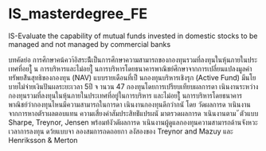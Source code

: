 # IS_masterdegree_FE
IS-Evaluate the capability of mutual funds invested in domestic stocks to be managed and not  managed by commercial banks

บทคัดย่อ
การศึกษาคน้ควา้อิสระน้ีเป็นการศึกษาความสามารถของกองทุนรวมที่ลงทุนในหุ้นภายในประเทศที่อยใู่ น
การบริหารและไม่อยใู่ นการบริหารโดยธนาคารพาณิชย์ศึกษาจากการเปลี่ยนแปลงมูลค่าทรัพยส์ินสุทธิของกองทุน
(NAV) แบบรายเดือนที่เป็ นกองทุนบริหารเชิงรุก (Active Fund) มีนโยบายไม่จ่ายเงินปันผลระยะเวลา 5ปี จ านวน 47
กองทุนโดยการเปรียบเทียบผลการดา เนินงานระหว่างกองทุนรวมที่ลงทุนในหุ้นภายในประเทศที่อยู่ในการบริหาร
และไม่อยใู่ นการบริหารโดยธนาคารพาณิชย์ว่ากองทุนไหนมีความสามารถในการดา เนินงานกองทุนดีกว่ากนั โดย
วัดผลการด าเนินงานจากการหาอตัราผลตอบแทน ความเสี่ยงค่าสัมประสิทธ์ิแปรผนั มาตรวดผลการด าเนินงานตาม ั
ตัวแบบ Sharpe, Treynor, Jensen พร้อมท้งัวดัผลการด าเนินงานผู้ดูแลกองทุนความสามารถด้านจังหวะเวลาการลงทุน
ดว้ยแบบจา ลองสมการถดถอยกา ลงัสองของ Treynor and Mazuy และ Henriksson & Merton
